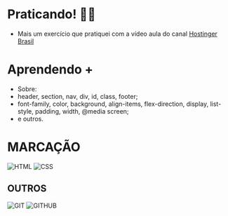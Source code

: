 # Praticando! :technologist:		 
 * Mais um exercício que pratiquei com a vídeo aula do canal [Hostinger Brasil](https://www.youtube.com/watch?v=gRIWFYRaVto&ab_channel=HostingerBrasil)
# Aprendendo +
 * Sobre:
 * header, section, nav, div, id, class, footer;
 * font-family, color, background, align-items, flex-direction, display, list-style, padding, width, @media screen;
 * e outros.
 
# MARCAÇÃO 
![HTML](https://i.ibb.co/41fmmJj/html.png)
![CSS](https://i.ibb.co/7twStGd/css.png)

## OUTROS
![GIT](https://i.ibb.co/cNJmzHT/Git-Icon-1788-C.png)
![GITHUB](https://i.ibb.co/7WfKFyM/github2.png)
